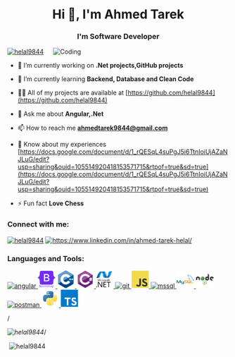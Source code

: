 
<h1 align="center">Hi 👋, I'm Ahmed Tarek</h1>
<h3 align="center">I'm Software Developer</h3>


<img align="right" alt="Coding" width="400" src="https://encrypted-tbn0.gstatic.com/images?q=tbn:ANd9GcQyF3L4FPUShU7Iq8FXP8Z8NmDAY1lm325fyw&usqp=CAU"/>
<p align="left"> <a href="https://twitter.com/helal9844" target="blank"><img src="https://img.shields.io/twitter/follow/helal9844?logo=twitter&style=for-the-badge" alt="helal9844" /></a> </p>

- 🔭 I’m currently working on **.Net projects,GitHub projects**

- 🌱 I’m currently learning **Backend, Database and Clean Code**

- 👨‍💻 All of my projects are available at [https://github.com/helal9844](https://github.com/helal9844)

- 💬 Ask me about **Angular,.Net**

- 📫 How to reach me **ahmedtarek9844@gmail.com**

- 📄 Know about my experiences [https://docs.google.com/document/d/1_rQESqL4suPgJ5i6TtnIoiUjAZaNJLuG/edit?usp=sharing&ouid=105514920418153571715&rtpof=true&sd=true](https://docs.google.com/document/d/1_rQESqL4suPgJ5i6TtnIoiUjAZaNJLuG/edit?usp=sharing&ouid=105514920418153571715&rtpof=true&sd=true)

- ⚡ Fun fact **Love Chess**

<h3 align="left">Connect with me:</h3>
<p align="left">
<a href="https://twitter.com/helal9844" target="blank"><img align="center" src="https://raw.githubusercontent.com/rahuldkjain/github-profile-readme-generator/master/src/images/icons/Social/twitter.svg" alt="helal9844" height="30" width="40" /></a>
<a href="https://linkedin.com/in/https://www.linkedin.com/in/ahmed-tarek-helal/" target="blank"><img align="center" src="https://raw.githubusercontent.com/rahuldkjain/github-profile-readme-generator/master/src/images/icons/Social/linked-in-alt.svg" alt="https://www.linkedin.com/in/ahmed-tarek-helal/" height="30" width="40" /></a>
</p>

<h3 align="left">Languages and Tools:</h3>
<p align="left"> <a href="https://angular.io" target="_blank" rel="noreferrer"> <img src="https://angular.io/assets/images/logos/angular/angular.svg" alt="angular" width="40" height="40"/> </a> <a href="https://getbootstrap.com" target="_blank" rel="noreferrer"> <img src="https://raw.githubusercontent.com/devicons/devicon/master/icons/bootstrap/bootstrap-plain-wordmark.svg" alt="bootstrap" width="40" height="40"/> </a> <a href="https://www.w3schools.com/cpp/" target="_blank" rel="noreferrer"> <img src="https://raw.githubusercontent.com/devicons/devicon/master/icons/cplusplus/cplusplus-original.svg" alt="cplusplus" width="40" height="40"/> </a> <a href="https://www.w3schools.com/cs/" target="_blank" rel="noreferrer"> <img src="https://raw.githubusercontent.com/devicons/devicon/master/icons/csharp/csharp-original.svg" alt="csharp" width="40" height="40"/> </a> <a href="https://dotnet.microsoft.com/" target="_blank" rel="noreferrer"> <img src="https://raw.githubusercontent.com/devicons/devicon/master/icons/dot-net/dot-net-original-wordmark.svg" alt="dotnet" width="40" height="40"/> </a> <a href="https://git-scm.com/" target="_blank" rel="noreferrer"> <img src="https://www.vectorlogo.zone/logos/git-scm/git-scm-icon.svg" alt="git" width="40" height="40"/> </a> <a href="https://developer.mozilla.org/en-US/docs/Web/JavaScript" target="_blank" rel="noreferrer"> <img src="https://raw.githubusercontent.com/devicons/devicon/master/icons/javascript/javascript-original.svg" alt="javascript" width="40" height="40"/> </a> <a href="https://www.microsoft.com/en-us/sql-server" target="_blank" rel="noreferrer"> <img src="https://www.svgrepo.com/show/303229/microsoft-sql-server-logo.svg" alt="mssql" width="40" height="40"/> </a> <a href="https://www.mysql.com/" target="_blank" rel="noreferrer"> <img src="https://raw.githubusercontent.com/devicons/devicon/master/icons/mysql/mysql-original-wordmark.svg" alt="mysql" width="40" height="40"/> </a> <a href="https://nodejs.org" target="_blank" rel="noreferrer"> <img src="https://raw.githubusercontent.com/devicons/devicon/master/icons/nodejs/nodejs-original-wordmark.svg" alt="nodejs" width="40" height="40"/> </a> <a href="https://postman.com" target="_blank" rel="noreferrer"> <img src="https://www.vectorlogo.zone/logos/getpostman/getpostman-icon.svg" alt="postman" width="40" height="40"/> </a> <a href="https://www.python.org" target="_blank" rel="noreferrer"> <img src="https://raw.githubusercontent.com/devicons/devicon/master/icons/python/python-original.svg" alt="python" width="40" height="40"/> </a> <a href="https://www.typescriptlang.org/" target="_blank" rel="noreferrer"> <img src="https://raw.githubusercontent.com/devicons/devicon/master/icons/typescript/typescript-original.svg" alt="typescript" width="40" height="40"/> </a> </p>

/*<p><img align="left" src="https://github-readme-stats.vercel.app/api/top-langs?username=helal9844&show_icons=true&locale=en&layout=compact" alt="helal9844" /></p>*/

<p>&nbsp;<img align="center" src="https://github-readme-stats.vercel.app/api?username=helal9844&show_icons=true&locale=en" alt="helal9844" /></p>


